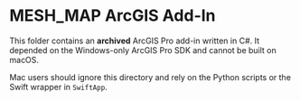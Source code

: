 # MESH_MAP ArcGIS Add-In

This folder contains an **archived** ArcGIS Pro add-in written in C#.
It depended on the Windows-only ArcGIS Pro SDK and cannot be built on macOS.

Mac users should ignore this directory and rely on the Python scripts or the Swift wrapper in `SwiftApp`.
